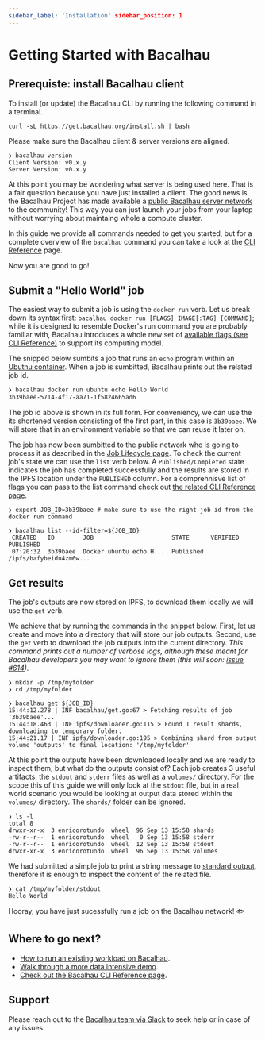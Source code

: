 ```yaml
---
sidebar_label: 'Installation' sidebar_position: 1
---
```


# Getting Started with Bacalhau

## Prerequiste: install Bacalhau client

To install (or update) the Bacalhau CLI by running the following command in a terminal.

```
curl -sL https://get.bacalhau.org/install.sh | bash
``` 

Please make sure the Bacalhau client & server versions are aligned.

```
❯ bacalhau version
Client Version: v0.x.y
Server Version: v0.x.y
```

At this point you may be wondering what server is being used here.
That is a fair question because you have just installed a client.
The good news is the Bacalhau Project has made available a [public Bacalhau server network](../about-bacalhau/introduction) to the community!
This way you can just launch your jobs from your laptop without worrying about maintaing whole a compute cluster.

In this guide we provide all commands needed to get you started, but for a complete overview of the `bacalhau` command you can take a look at the [CLI Reference](../all-flags) page.

Now you are good to go!



## Submit a "Hello World" job

The easiest way to submit a job is using the `docker run` verb.
Let us break down its syntax first: `bacalhau docker run [FLAGS] IMAGE[:TAG] [COMMAND]`; while it is designed to resemble Docker's run command you are probably familiar with, Bacalhau introduces a whole new set of [available flags (see CLI Reference)](../all-flags#docker-run) to support its computing model.

The snipped below sumbits a job that runs an `echo` program within an [Ubutnu container](https://hub.docker.com/_/ubuntu).
When a job is sumbitted, Bacalhau prints out the related job id.

```zsh
❯ bacalhau docker run ubuntu echo Hello World
3b39baee-5714-4f17-aa71-1f5824665ad6
```

The job id above is shown in its full form.
For conveniency, we can use the its shortened version consisting of the first part, in this case is `3b39baee`.
We will store that in an environment variable so that we can reuse it later on.

The job has now been sumbitted to the public network who is going to process it as described in the [Job Lifecycle page](../about-bacalhau/architecture#job-lifecycle).
To check the current job's state we can use the `list` verb below.
A `Published/Completed` state indicates the job has completed successfully and the results are stored in the IPFS location under the `PUBLISHED` column.
For a comprehnisve list of flags you can pass to the list command check out [the related CLI Reference page](../all-flags#list).

```
❯ export JOB_ID=3b39baee # make sure to use the right job id from the docker run command

❯ bacalhau list --id-filter=${JOB_ID}
 CREATED   ID        JOB                      STATE      VERIFIED  PUBLISHED
 07:20:32  3b39baee  Docker ubuntu echo H...  Published            /ipfs/bafybeidu4zm6w...
```

## Get results

The job's outputs are now stored on IPFS, to download them locally we will use the `get` verb.

We achieve that by running the commands in the snippet below.
First, let us create and move into a directory that will store our job outputs.
Second, use the `get` verb to download the job outputs into the current directory.
_This command prints out a number of verbose logs, although these meant for Bacalhau developers you may want to ignore them (this will soon: [issue #614](https://github.com/filecoin-project/bacalhau/issues/614))._

```
❯ mkdir -p /tmp/myfolder
❯ cd /tmp/myfolder

❯ bacalhau get ${JOB_ID}
15:44:12.278 | INF bacalhau/get.go:67 > Fetching results of job '3b39baee'...
15:44:18.463 | INF ipfs/downloader.go:115 > Found 1 result shards, downloading to temporary folder.
15:44:21.17 | INF ipfs/downloader.go:195 > Combining shard from output volume 'outputs' to final location: '/tmp/myfolder'
```

At this point the outputs have been downloaded locally and we are ready to inspect them, but what do the outputs consist of?
Each job creates 3 useful artifacts: the `stdout` and `stderr` files as well as a `volumes/` directory.
For the scope this of this guide we will only look at the `stdout` file, but in a real world scenario you would be looking at output data stored within the `volumes/` directory.
The `shards/` folder can be ignored.

```
❯ ls -l
total 8
drwxr-xr-x  3 enricorotundo  wheel  96 Sep 13 15:58 shards
-rw-r--r--  1 enricorotundo  wheel   0 Sep 13 15:58 stderr
-rw-r--r--  1 enricorotundo  wheel  12 Sep 13 15:58 stdout
drwxr-xr-x  3 enricorotundo  wheel  96 Sep 13 15:58 volumes
```

We had submitted a simple job to print a string message to [standard output](https://en.wikipedia.org/wiki/Standard_streams), therefore it is enough to inspect the content of the related file.

```
❯ cat /tmp/myfolder/stdout
Hello World
```

Hooray, you have just sucessfully run a job on the Bacalhau network! :fish:

## Where to go next?

* [How to run an existing workload on Bacalhau](../getting-started/workload-onboarding).
* [Walk through a more data intensive demo](../demos/image-processing).
* [Check out the Bacalhau CLI Reference page](../all-flags).
## Support

Please reach out to the [Bacalhau team via Slack](https://filecoinproject.slack.com/archives/C02RLM3JHUY) to seek help or in case of any issues.
